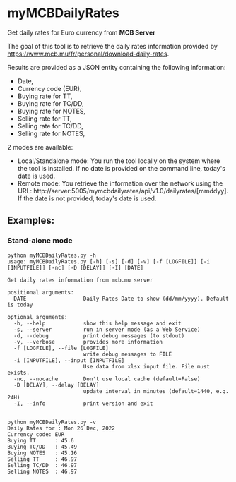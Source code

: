 # myMCBDailyRates

Get daily rates for Euro currency from **MCB Server**

The goal of this tool is to retrieve the daily rates information provided by https://www.mcb.mu/fr/personal/download-daily-rates.

Results are provided as a JSON entity containing the following information:

- Date,
- Currency code (EUR),
- Buying rate for TT,
- Buying rate for TC/DD,
- Buying rate for NOTES,
- Selling rate for TT,
- Selling rate for TC/DD,
- Selling rate for NOTES,

2 modes are available:
- Local/Standalone mode: You run the tool locally on the system where the tool is installed. If no date is provided on the command line, today's date is used.  
- Remote mode: You retrieve the information over the network using the URL: http://server:5005/mymcbdailyrates/api/v1.0/dailyrates/[mmddyy].  
  If the date is not provided, today's date is used. 

## Examples:

### Stand-alone mode

    python myMCBDailyRates.py -h
    usage: myMCBDailyRates.py [-h] [-s] [-d] [-v] [-f [LOGFILE]] [-i [INPUTFILE]] [-nc] [-D [DELAY]] [-I] [DATE]

    Get daily rates information from mcb.mu server

    positional arguments:
      DATE                  Daily Rates Date to show (dd/mm/yyyy). Default is today

    optional arguments:
      -h, --help            show this help message and exit
      -s, --server          run in server mode (as a Web Service)
      -d, --debug           print debug messages (to stdout)
      -v, --verbose         provides more information
      -f [LOGFILE], --file [LOGFILE]
                            write debug messages to FILE
      -i [INPUTFILE], --input [INPUTFILE]
                            Use data from xlsx input file. File must exists.
      -nc, --nocache        Don't use local cache (default=False)
      -D [DELAY], --delay [DELAY]
                            update interval in minutes (default=1440, e.g. 24H)
      -I, --info            print version and exit


    python myMCBDailyRates.py -v
    Daily Rates for : Mon 26 Dec, 2022 
    Currency code: EUR
    Buying TT      : 45.6  
    Buying TC/DD   : 45.49 
    Buying NOTES   : 45.16 
    Selling TT     : 46.97 
    Selling TC/DD  : 46.97 
    Selling NOTES  : 46.97 


